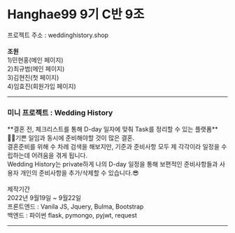 # Hanghae99 9기 C반 9조
프로젝트 주소 : weddinghistory.shop
<br></br>
**조원**
<br>1)민현홍(메인 페이지)
<br>2)최규범(메인 페이지)
<br>3)김현진(첫 페이지)
<br>4)임효진(회원가입 페이지)

---
<h3><b>미니 프로젝트 : Wedding History</b></h3>
 **결혼 전, 체크리스트를 통해 D-day 일자에 맞춰 Task를 정리할 수 있는 플랫폼**
 <br>😮‍💨기쁜 일임과 동시에 준비해야할 것이 많은 결혼.
<br>결혼준비를 위해 수 차례 검색을 해보지만, 기준과 준비사항 모두 제 각각이라 일정을 수립하는데 어려움을 겪게 됩니다.</br>
Wedding History는 private하게 나의 D-day 일정을 통해 보편적인 준비사항들과 사용자 개인의 준비사항을 추가/삭제할 수 있습니다.😎</br>
<br>제작기간
<br>2022년 9월19일 ~ 9월22일
<br>프론트엔드 : Vanila JS, Jquery, Bulma, Bootstrap
<br>백엔드 : 파이썬 flask, pymongo, pyjwt, request

---
